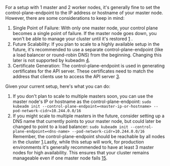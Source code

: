 For a setup with 1 master and 2 worker nodes, it's generally fine to set the control-plane-endpoint to the IP address or hostname of your master node. However, there are some considerations to keep in mind:

1. Single Point of Failure: With only one master node, your control plane becomes a single point of failure. If the master node goes down, you won't be able to manage your cluster until it's restored [1](https://sysdig.com/learn-cloud-native/components-of-kubernetes/) .
2. Future Scalability: If you plan to scale to a highly available setup in the future, it's recommended to use a separate control-plane-endpoint (like a load balancer or round-robin DNS) from the beginning. Changing this later is not supported by kubeadm [4](https://kubernetes.io/docs/setup/production-environment/tools/kubeadm/create-cluster-kubeadm/).
3. Certificate Generation: The control-plane-endpoint is used in generating certificates for the API server. These certificates need to match the address that clients use to access the API server [3](https://stackoverflow.com/questions/57845534/why-is-kubeadm-configs-controlplaneendpoint-necessary).

Given your current setup, here's what you can do:

1. If you don't plan to scale to multiple masters soon, you can use the master node's IP or hostname as the control-plane-endpoint:
`sudo kubeadm init --control-plane-endpoint=<master-ip-or-hostname> --pod-network-cidr=10.244.0.0/16`
2. If you might scale to multiple masters in the future, consider setting up a DNS name that currently points to your master node, but could later be changed to point to a load balancer:
`sudo kubeadm init --control-plane-endpoint=<dns-name> --pod-network-cidr=10.244.0.0/16`
Remember, the control-plane-endpoint should be reachable by all nodes in the cluster [1](https://sysdig.com/learn-cloud-native/components-of-kubernetes/).Lastly, while this setup will work, for production environments it's generally recommended to have at least 3 master nodes for high availability. This ensures that your cluster remains manageable even if one master node fails [1](https://sysdig.com/learn-cloud-native/components-of-kubernetes/)[5](https://www.keitaro.com/insights/2021/09/03/setting-up-a-kubernetes-on-premise-cluster-with-kubeadm/).